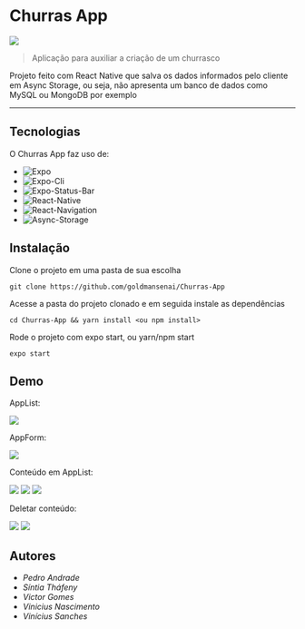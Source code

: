 <p align="center">
<h1>Churras App</h1> 
<img src="https://user-images.githubusercontent.com/82671540/155353481-90ac25b7-c675-4bd4-9dbe-665bf36e9680.png" />
</p>

> Aplicação para auxiliar a criação de um churrasco

Projeto feito com React Native que salva os dados informados pelo cliente em Async Storage, ou seja, não apresenta um banco de dados como MySQL ou MongoDB por exemplo

---

## Tecnologias

O Churras App faz uso de:

* ![Expo][expo]
* ![Expo-Cli][expo-cli]
* ![Expo-Status-Bar][expo-status-bar]
* ![React-Native][react-native]
* ![React-Navigation][react-navigation]
* ![Async-Storage][async-storage]

## Instalação

Clone o projeto em uma pasta de sua escolha
```
git clone https://github.com/goldmansenai/Churras-App
```

Acesse a pasta do projeto clonado e em seguida instale as dependências
```
cd Churras-App && yarn install <ou npm install>
```

Rode o projeto com expo start, ou yarn/npm start
```
expo start
```

## Demo
<p>
AppList:
</p>
<img src="./assets/pg_inicial.png"/>
<p>
AppForm:
</p>
<img src="./assets/pg_form.png"/>
<p>
Conteúdo em AppList:
</p>
<img src="./assets/churrasco-1.png"/>
<img src="./assets/churrasco-2.png"/>
<img src="./assets/churrasco-3.png"/>
<p>
Deletar conteúdo:
</p>
<img src="./assets/churrasco-delete.png"/>
<img src="./assets/pg_inicial.png"/>

## Autores

* *Pedro Andrade*
* *Síntia Tháfeny*
* *Victor Gomes*
* *Vinicius Nascimento*
* *Vinícius Sanches*


<!-- Imagens e Badges -->
[expo]: https://img.shields.io/badge/Expo-44.0.0-blue?style=for-the-badge
[expo-cli]: https://img.shields.io/badge/Expo_CLI-%5E5.1.2-blue?style=for-the-badge
[expo-status-bar]: https://img.shields.io/badge/Expo_Status_Bar-~1.2.0-blue?style=for-the-badge
[react-native]: https://img.shields.io/badge/React_Native-~0.64.3-blue?style=for-the-badge
[react-navigation]: https://img.shields.io/badge/React_Navigation-~6.x-blue?style=for-the-badge
[async-storage]: https://img.shields.io/badge/Async_Storage-~1.15.0-blue?style=for-the-badge
